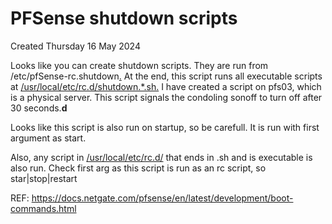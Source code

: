 # PFSense shutdown scripts
Created Thursday 16 May 2024

Looks like you can create shutdown scripts. They are run from /etc/pfSense-rc.shutdown[.]() At the end, this script runs all executable scripts at [/usr/local/etc/rc.d/shutdown.*.sh.](file:///usr/local/etc/rc.d/shutdown.%2A.sh.) I have created a script on pfs03, which is a physical server. This script signals the condoling sonoff to turn off after 30 seconds.**d**

Looks like this script is also run on startup, so be carefull. It is run with first argument as start.

Also, any script in [/usr/local/etc/rc.d/](file:///usr/local/etc/rc.d) that ends in .sh and is executable is also run. Check first arg as this script is run as an rc script, so star|stop|restart

REF: <https://docs.netgate.com/pfsense/en/latest/development/boot-commands.html>

